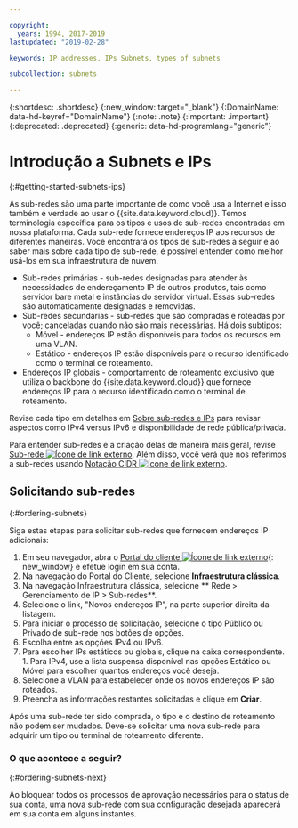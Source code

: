 ```yaml
---

copyright:
  years: 1994, 2017-2019
lastupdated: "2019-02-28"

keywords: IP addresses, IPs Subnets, types of subnets

subcollection: subnets

---
```


{:shortdesc: .shortdesc}
{:new_window: target="_blank"}
{:DomainName: data-hd-keyref="DomainName"}
{:note: .note}
{:important: .important}
{:deprecated: .deprecated}
{:generic: data-hd-programlang="generic"}

# Introdução a Subnets e IPs
{:#getting-started-subnets-ips}

As sub-redes são uma parte importante de como você usa a Internet e isso também é verdade ao
usar o {{site.data.keyword.cloud}}. Temos terminologia específica para os tipos e usos de sub-redes encontradas em nossa plataforma. Cada sub-rede fornece endereços IP aos recursos de diferentes maneiras. Você encontrará os tipos de sub-redes a seguir e ao saber mais sobre cada tipo de sub-rede, é possível entender
como melhor usá-los em sua infraestrutura de nuvem.

  * Sub-redes primárias - sub-redes designadas para atender às necessidades de endereçamento IP
de outros produtos, tais como servidor bare metal e instâncias do servidor virtual. Essas sub-redes são automaticamente designadas e removidas.
  * Sub-redes secundárias - sub-redes que são compradas e roteadas por você; canceladas quando
não são mais necessárias. Há dois subtipos:
    * Móvel - endereços IP estão disponíveis para todos os recursos em uma VLAN.
    * Estático - endereços IP estão disponíveis para o recurso identificado como o terminal de roteamento.
  * Endereços IP globais - comportamento de roteamento exclusivo que utiliza o backbone do {{site.data.keyword.cloud}} que fornece endereços IP para o recurso identificado como o terminal
de roteamento.

Revise cada tipo em detalhes em [Sobre sub-redes e IPs](/docs/infrastructure/subnets?topic=subnets-about-subnets-and-ips) para revisar aspectos como IPv4 versus IPv6 e disponibilidade de rede pública/privada.

Para entender sub-redes e a criação delas de maneira mais geral, revise [Sub-rede ![Ícone de link externo](../../icons/launch-glyph.svg "Ícone de link externo")](https://en.wikipedia.org/wiki/Subnetwork).
Além disso, você verá que nos referimos a sub-redes usando [Notação CIDR ![Ícone de link externo](../../icons/launch-glyph.svg "Ícone de link externo")](https://en.wikipedia.org/wiki/Classless_Inter-Domain_Routing).


## Solicitando sub-redes
{:#ordering-subnets}

Siga estas etapas para solicitar sub-redes que fornecem endereços IP adicionais:

  1. Em seu navegador, abra o [Portal do cliente ![Ícone de link externo](../../icons/launch-glyph.svg "Ícone de link externo")](https://{DomainName}/){: new_window} e efetue login em sua conta.
  1. Na navegação do Portal do Cliente, selecione **Infraestrutura clássica**. 
  1. Na navegação Infraestrutura clássica, selecione ** Rede > Gerenciamento de IP > Sub-redes**.
  1. Selecione o link, "Novos endereços IP", na parte superior direita da listagem.
  1. Para iniciar o processo de solicitação, selecione o tipo Público ou Privado de sub-rede nos botões de opções.
  1. Escolha entre as opções IPv4 ou IPv6.
  1. Para escolher IPs estáticos ou globais, clique na caixa correspondente. 
    1. Para IPv4, use a lista suspensa disponível nas opções Estático ou Móvel para escolher quantos endereços você deseja. 
  1. Selecione a VLAN para estabelecer onde os novos endereços IP são roteados.
  1. Preencha as informações restantes solicitadas e clique em **Criar**.


Após uma sub-rede ter sido comprada, o tipo e o destino de roteamento não podem ser mudados. Deve-se solicitar uma nova sub-rede para adquirir um tipo ou terminal de roteamento diferente.

### O que acontece a seguir?
{:#ordering-subnets-next}

Ao bloquear todos os processos de aprovação necessários para o status de sua conta, uma nova
sub-rede com sua configuração desejada aparecerá em sua conta em alguns instantes.

